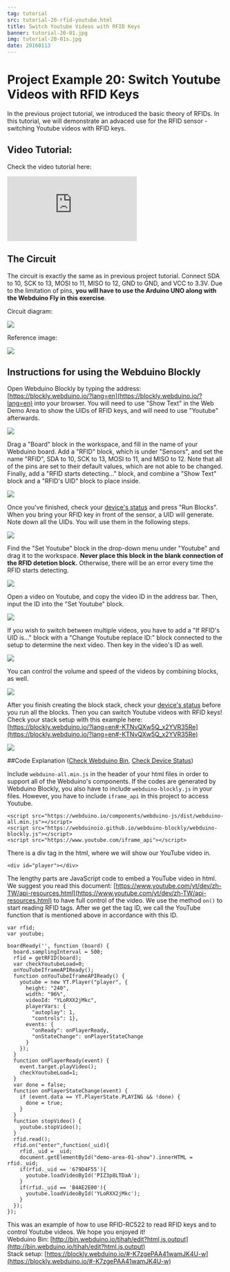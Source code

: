```yaml
---
tag: tutorial
src: tutorial-20-rfid-youtube.html
title: Switch Youtube Videos with RFID Keys
banner: tutorial-20-01.jpg
img: tutorial-20-01s.jpg
date: 20160113
---
```


<!-- @@master  = ../../_layout.html-->

<!-- @@block  =  meta-->

<title>Project Example 20: Switch Youtube Videos with RFID Keys :::: Webduino = Web × Arduino</title>

<meta name="description" content="In the previous project tutorial, we introduced the basic theory of RFIDs. In this tutorial, we will demonstrate an advaced use for the RFID sensor - switching Youtube videos with RFID keys.">

<meta itemprop="description" content="In the previous project tutorial, we introduced the basic theory of RFIDs. In this tutorial, we will demonstrate an advaced use for the RFID sensor - switching Youtube videos with RFID keys.">

<meta property="og:description" content="In the previous project tutorial, we introduced the basic theory of RFIDs. In this tutorial, we will demonstrate an advaced use for the RFID sensor - switching Youtube videos with RFID keys.">

<meta property="og:title" content="Project Example 20: Switch Youtube Videos with RFID Keys" >

<meta property="og:url" content="https://webduino.io/tutorials/tutorial-20-rfid-youtube.html">

<meta property="og:image" content="https://webduino.io/img/tutorials/tutorial-20-01s.jpg">

<meta itemprop="image" content="https://webduino.io/img/tutorials/tutorial-20-01s.jpg">

<include src="../_include-tutorials.html"></include>

<!-- @@close-->

<!-- @@block  =  preAndNext-->

<include src="../_include-tutorials-content.html"></include>

<!-- @@close-->

<!-- @@block  =  tutorials-->

# Project Example 20: Switch Youtube Videos with RFID Keys

In the previous project tutorial, we introduced the basic theory of RFIDs. In this tutorial, we will demonstrate an advaced use for the RFID sensor - switching Youtube videos with RFID keys.

<!-- <div class="buy-this">
	<span>RFID 相關套件：<a href="https://webduino.io/buy/webduino-expansion-p.html" target="_blank">Webduino 擴充套件 P ( 支援 Fly )</a></span>
	<span>Webduino 開發板：<a href="https://webduino.io/buy/component-webduino-fly.html" target="_blank">Webduino Fly</a>、<a href="https://webduino.io/buy/component-webduino-uno-fly.html" target="_blank">Webduino Fly + Arduino UNO</a></span>
</div> -->

## Video Tutorial:

Check the video tutorial here:
<iframe class="youtube" src="https://www.youtube.com/embed/RrCAOgtPHdo" frameborder="0" allowfullscreen></iframe>

## The Circuit

The circuit is exactly the same as in previous project tutorial. Connect SDA to 10, SCK to 13, MOSI to 11, MISO to 12, GND to GND, and VCC to 3.3V. Due to the limitation of pins, **you will have to use the Arduino UNO along with the Webduino Fly in this exercise**.

Circuit diagram:

![](../../img/tutorials/tutorial-20-02.jpg)

Reference image:

![](../../img/tutorials/tutorial-20-03.jpg)

<!-- <div class="buy-this">
	<span>RFID 相關套件：<a href="https://webduino.io/buy/webduino-expansion-p.html" target="_blank">Webduino 擴充套件 P ( 支援 Fly )</a></span>
	<span>Webduino 開發板：<a href="https://webduino.io/buy/component-webduino-fly.html" target="_blank">Webduino Fly</a>、<a href="https://webduino.io/buy/component-webduino-uno-fly.html" target="_blank">Webduino Fly + Arduino UNO</a></span>
</div> -->

## Instructions for using the Webduino Blockly

Open Webduino Blockly by typing the address: [https://blockly.webduino.io/?lang=en](https://blockly.webduino.io/?lang=en) into your browser. You will need to use "Show Text" in the Web Demo Area to show the UIDs of RFID keys, and will need to use "Youtube" afterwards.

![](../../img/tutorials/en/tutorial-20-04.jpg)

Drag a "Board" block in the workspace, and fill in the name of your Webduino board. Add a "RFID" block, which is under "Sensors", and set the name "RFID", SDA to 10, SCK to 13, MOSI to 11, and MISO to 12. Note that all of the pins are set to their default values, which are not able to be changed. Finally, add a "RFID starts detecting..." block, and combine a "Show Text" block and a "RFID's UID" block to place inside.

![](../../img/tutorials/en/tutorial-20-05.jpg)

Once you've finished, check your [device's status](https://webduino.io/device.html) and press "Run Blocks". When you bring your RFID key in front of the sensor, a UID will generate. Note down all the UIDs. You will use them in the following steps. 

![](../../img/tutorials/en/tutorial-20-06.jpg)

Find the "Set Youtube" block in the drop-down menu under "Youtube" and drag it to the workspace. **Never place this block in the blank connection of the RFID detetion block.** Otherwise, there will be an error every time the RFID starts detecting. 

![](../../img/tutorials/en/tutorial-20-07.jpg)

Open a video on Youtube, and copy the video ID in the address bar. Then, input the ID into the "Set Youtube" block.

![](../../img/tutorials/tutorial-20-08.jpg)

If you wish to switch between multiple videos, you have to add a "If RFID's UID is..." block with a "Change Youtube replace ID:" block connected to the setup to determine the next video. Then key in the video's ID as well.

![](../../img/tutorials/en/tutorial-20-09.jpg)

You can control the volume and speed of the videos by combining blocks, as well.

![](../../img/tutorials/en/tutorial-20-10.jpg)

After you finish creating the block stack, check your [device's status](https://webduino.io/device.html) before you run all the blocks. Then you can switch Youtube videos with RFID keys! Check your stack setup with this example here: [https://blockly.webduino.io/?lang=en#-KTNvQXw5Q_x2YVR35Re](https://blockly.webduino.io/?lang=en#-KTNvQXw5Q_x2YVR35Re)

![](../../img/tutorials/en/tutorial-20-11.jpg)


##Code Explanation ([Check Webduino Bin](http://bin.webduino.io/tihah/edit?html,js,output), [Check Device Status](https://webduino.io/device.html))

Include `webduino-all.min.js` in the header of your html files in order to support all of the Webduino's components. If the codes are generated by Webduino Blockly, you also have to include `webduino-blockly.js` in your files. However, you have to include `iframe_api` in this project to access Youtube.

	<script src="https://webduino.io/components/webduino-js/dist/webduino-all.min.js"></script>
	<script src="https://webduinoio.github.io/webduino-blockly/webduino-blockly.js"></script>
	<script src="https://www.youtube.com/iframe_api"></script>

There is a div tag in the html, where we will show our YouTube video in.

	<div id="player"></div>

The lengthy parts are JavaScript code to embed a YouTube video in html. We suggest you read this document: [https://www.youtube.com/yt/dev/zh-TW/api-resources.html](https://www.youtube.com/yt/dev/zh-TW/api-resources.html) to have full control of the video. We use the method `on()` to start reading RFID tags. After we get the tag ID, we call the YouTube function that is mentioned above in accordance with this ID.

	var rfid;
	var youtube;

	boardReady('', function (board) {
	  board.samplingInterval = 500;
	  rfid = getRFID(board);
	  var checkYoutubeLoad=0;
	  onYouTubeIframeAPIReady();
	  function onYouTubeIframeAPIReady() {
	    youtube = new YT.Player("player", {
	      height: "240",
	      width: "96%",
	      videoId: "YLoRXX2jMkc",
	      playerVars: {
	        "autoplay": 1,
	        "controls": 1},
	      events: {
	        "onReady": onPlayerReady,
	        "onStateChange": onPlayerStateChange
	      }
	    });
	  }
	  function onPlayerReady(event) {
	    event.target.playVideo();
	    checkYoutubeLoad=1;
	  }
	  var done = false;
	  function onPlayerStateChange(event) {
	    if (event.data == YT.PlayerState.PLAYING && !done) {
	      done = true;
	    }
	  }
	  function stopVideo() {
	    youtube.stopVideo();
	  }
	  rfid.read();
	  rfid.on("enter",function(_uid){
	    rfid._uid = _uid;
	    document.getElementById("demo-area-01-show").innerHTML = rfid._uid;
	    if(rfid._uid == '679D4F55'){
	      youtube.loadVideoById('PIZ3p8LTDaA');
	    }
	    if(rfid._uid == 'B4AE2E00'){
	      youtube.loadVideoById('YLoRXX2jMkc');
	    }
	  });
	});

This was an example of how to use RFID-RC522 to read RFID keys and to control Youtube videos. We hope you enjoyed it!   
Webduino Bin: [http://bin.webduino.io/tihah/edit?html,js,output](http://bin.webduino.io/tihah/edit?html,js,output)  
Stack setup: [https://blockly.webduino.io/#-K7zgePAA41wamJK4U-w](https://blockly.webduino.io/#-K7zgePAA41wamJK4U-w)

<!-- ## TuTorial Extension of RFID:

[Webduino Blockly Chapter 16-1: RFID](https://blockly.webduino.io/?lang=en&page=tutorials/rfid-1#-KTOFSXys4BxAwvxrcpr)  
[Webduino Blockly Chapter 16-2: RFID and RGB LED](https://blockly.webduino.io/?lang=en&page=tutorials/rfid-2#-KTOFyGDNYv1SWMpMKLN)  
[Webduino Blockly Chapter 16-3: RFID and Youtube](https://blockly.webduino.io/?lang=en&page=tutorials/rfid-3#-KTOG5IsDTu4uuCyigqn)   -->

<!-- <div class="buy-this">
	<span>RFID 相關套件：<a href="https://webduino.io/buy/webduino-expansion-p.html" target="_blank">Webduino 擴充套件 P ( 支援 Fly )</a></span>
	<span>Webduino 開發板：<a href="https://webduino.io/buy/component-webduino-fly.html" target="_blank">Webduino Fly</a>、<a href="https://webduino.io/buy/component-webduino-uno-fly.html" target="_blank">Webduino Fly + Arduino UNO</a></span>
</div>  -->  


<!-- @@close-->